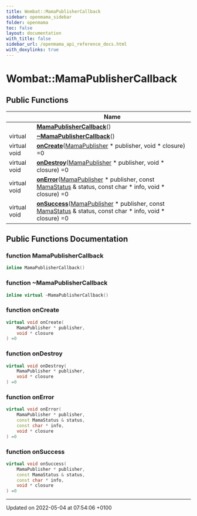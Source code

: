```yaml
---
title: Wombat::MamaPublisherCallback
sidebar: openmama_sidebar
folder: openmama
toc: false
layout: documentation
with_title: false
sidebar_url: /openmama_api_reference_docs.html
with_doxylinks: true
---
```


# Wombat::MamaPublisherCallback





## Public Functions

|                | Name           |
| -------------- | -------------- |
| | **[MamaPublisherCallback](classWombat_1_1MamaPublisherCallback.html#function-mamapublishercallback)**() |
| virtual | **[~MamaPublisherCallback](classWombat_1_1MamaPublisherCallback.html#function-~mamapublishercallback)**() |
| virtual void | **[onCreate](classWombat_1_1MamaPublisherCallback.html#function-oncreate)**([MamaPublisher](classWombat_1_1MamaPublisher.html) * publisher, void * closure) =0 |
| virtual void | **[onDestroy](classWombat_1_1MamaPublisherCallback.html#function-ondestroy)**([MamaPublisher](classWombat_1_1MamaPublisher.html) * publisher, void * closure) =0 |
| virtual void | **[onError](classWombat_1_1MamaPublisherCallback.html#function-onerror)**([MamaPublisher](classWombat_1_1MamaPublisher.html) * publisher, const [MamaStatus](classWombat_1_1MamaStatus.html) & status, const char * info, void * closure) =0 |
| virtual void | **[onSuccess](classWombat_1_1MamaPublisherCallback.html#function-onsuccess)**([MamaPublisher](classWombat_1_1MamaPublisher.html) * publisher, const [MamaStatus](classWombat_1_1MamaStatus.html) & status, const char * info, void * closure) =0 |

## Public Functions Documentation

### function MamaPublisherCallback

```cpp
inline MamaPublisherCallback()
```


### function ~MamaPublisherCallback

```cpp
inline virtual ~MamaPublisherCallback()
```


### function onCreate

```cpp
virtual void onCreate(
    MamaPublisher * publisher,
    void * closure
) =0
```


### function onDestroy

```cpp
virtual void onDestroy(
    MamaPublisher * publisher,
    void * closure
) =0
```


### function onError

```cpp
virtual void onError(
    MamaPublisher * publisher,
    const MamaStatus & status,
    const char * info,
    void * closure
) =0
```


### function onSuccess

```cpp
virtual void onSuccess(
    MamaPublisher * publisher,
    const MamaStatus & status,
    const char * info,
    void * closure
) =0
```


-------------------------------

Updated on 2022-05-04 at 07:54:06 +0100